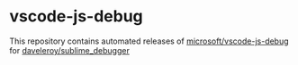 # vscode-js-debug

This repository contains automated releases of [microsoft/vscode-js-debug](https://github.com/microsoft/vscode-js-debug) for [daveleroy/sublime_debugger](https://github.com/daveleroy/sublime_debugger)
